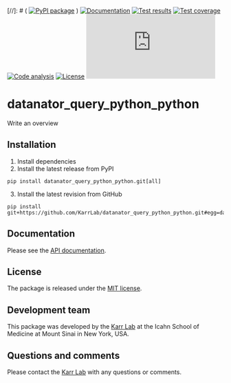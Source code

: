[//]: # ( [![PyPI package](https://img.shields.io/pypi/v/datanator_query_python_python.svg)](https://pypi.python.org/pypi/datanator_query_python_python) )
[![Documentation](https://readthedocs.org/projects/datanator-query-python/badge/?version=latest)](https://docs.karrlab.org/datanator_query_python_python)
[![Test results](https://circleci.com/gh/KarrLab/datanator_query_python_python.svg?style=shield)](https://circleci.com/gh/KarrLab/datanator_query_python_python)
[![Test coverage](https://coveralls.io/repos/github/KarrLab/datanator_query_python_python/badge.svg)](https://coveralls.io/github/KarrLab/datanator_query_python_python)
[![Code analysis](https://api.codeclimate.com/v1/badges/141d01cec991d17ed5ab/maintainability)](https://codeclimate.com/github/KarrLab/datanator_query_python_python)
[![License](https://img.shields.io/github/license/KarrLab/datanator_query_python_python.svg)](LICENSE)
![Analytics](https://ga-beacon.appspot.com/UA-86759801-1/datanator_query_python_python/README.md?pixel)

# datanator_query_python_python

Write an overview

## Installation
1. Install dependencies
2. Install the latest release from PyPI
  ```
  pip install datanator_query_python_python.git[all]
  ```
3. Install the latest revision from GitHub
  ```
  pip install git+https://github.com/KarrLab/datanator_query_python_python.git#egg=datanator_query_python_python[all]
  ```

## Documentation
Please see the [API documentation](https://docs.karrlab.org/datanator_query_python_python).

## License
The package is released under the [MIT license](LICENSE).

## Development team
This package was developed by the [Karr Lab](https://www.karrlab.org) at the Icahn School of Medicine at Mount Sinai in New York, USA.

## Questions and comments
Please contact the [Karr Lab](mailto:info@karrlab.org) with any questions or comments.